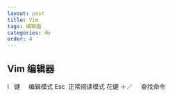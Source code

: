 ```yaml
---
layout: post
title: Vim
tags: 编辑器
categories: 👓
order: 4
---
```



## Vim 编辑器
I   键     编辑模式
Esc  正常阅读模式
花键 ＋／     查找命令
